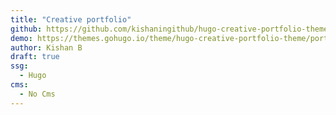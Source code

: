 ```yaml
---
title: "Creative portfolio"
github: https://github.com/kishaningithub/hugo-creative-portfolio-theme
demo: https://themes.gohugo.io/theme/hugo-creative-portfolio-theme/portfolio/
author: Kishan B
draft: true
ssg:
  - Hugo
cms:
  - No Cms
---
```

